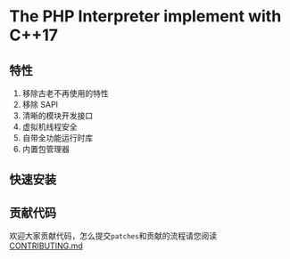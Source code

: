 # The PHP Interpreter implement with C++17

## 特性

1. 移除古老不再使用的特性
2. 移除 SAPI 
3. 清晰的模块开发接口
4. 虚拟机线程安全
5. 自带全功能运行时库
7. 内置包管理器

## 快速安装

## 贡献代码

欢迎大家贡献代码，怎么提交`patches`和贡献的流程请您阅读 [CONTRIBUTING.md](CONTRIBUTING.md)
